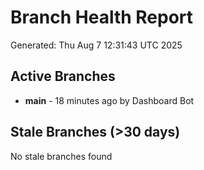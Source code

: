 # Branch Health Report
Generated: Thu Aug  7 12:31:43 UTC 2025

## Active Branches
- **main** - 18 minutes ago by Dashboard Bot

## Stale Branches (>30 days)
No stale branches found
